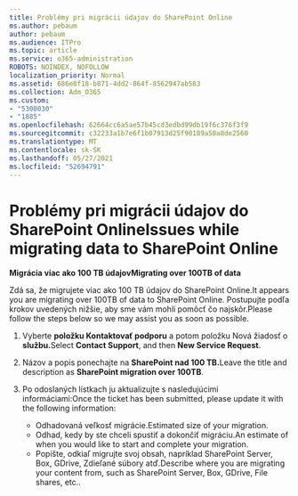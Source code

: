 ```yaml
---
title: Problémy pri migrácii údajov do SharePoint Online
ms.author: pebaum
author: pebaum
ms.audience: ITPro
ms.topic: article
ms.service: o365-administration
ROBOTS: NOINDEX, NOFOLLOW
localization_priority: Normal
ms.assetid: 686e8f18-b871-4dd2-864f-8562947ab583
ms.collection: Adm_O365
ms.custom:
- "5300030"
- "1885"
ms.openlocfilehash: 62664cc6a5ae57b45cd3edbd99db19f6c376f3f9
ms.sourcegitcommit: c32233a1b7e6f1b07913d25f90189a58a8de2560
ms.translationtype: MT
ms.contentlocale: sk-SK
ms.lasthandoff: 05/27/2021
ms.locfileid: "52694791"
---
```

# <a name="issues-while-migrating-data-to-sharepoint-online"></a><span data-ttu-id="f932e-102">Problémy pri migrácii údajov do SharePoint Online</span><span class="sxs-lookup"><span data-stu-id="f932e-102">Issues while migrating data to SharePoint Online</span></span>

<span data-ttu-id="f932e-103">**Migrácia viac ako 100 TB údajov**</span><span class="sxs-lookup"><span data-stu-id="f932e-103">**Migrating over 100TB of data**</span></span>

<span data-ttu-id="f932e-104">Zdá sa, že migrujete viac ako 100 TB údajov do SharePoint Online.</span><span class="sxs-lookup"><span data-stu-id="f932e-104">It appears you are migrating over 100TB of data to SharePoint Online.</span></span> <span data-ttu-id="f932e-105">Postupujte podľa krokov uvedených nižšie, aby sme vám mohli pomôcť čo najskôr.</span><span class="sxs-lookup"><span data-stu-id="f932e-105">Please follow the steps below so we may assist you as soon as possible.</span></span> 

1. <span data-ttu-id="f932e-106">Vyberte **položku Kontaktovať podporu** a potom položku Nová žiadosť o **službu.**</span><span class="sxs-lookup"><span data-stu-id="f932e-106">Select **Contact Support**, and then **New Service Request**.</span></span> 
2. <span data-ttu-id="f932e-107">Názov a popis ponechajte na **SharePoint nad 100 TB.**</span><span class="sxs-lookup"><span data-stu-id="f932e-107">Leave the title and description as **SharePoint migration over 100TB**.</span></span>
3. <span data-ttu-id="f932e-108">Po odoslaných lístkach ju aktualizujte s nasledujúcimi informáciami:</span><span class="sxs-lookup"><span data-stu-id="f932e-108">Once the ticket has been submitted, please update it with the following information:</span></span> 

    - <span data-ttu-id="f932e-109">Odhadovaná veľkosť migrácie.</span><span class="sxs-lookup"><span data-stu-id="f932e-109">Estimated size of your migration.</span></span>
    - <span data-ttu-id="f932e-110">Odhad, kedy by ste chceli spustiť a dokončiť migráciu.</span><span class="sxs-lookup"><span data-stu-id="f932e-110">An estimate of when you would like to start and complete your migration.</span></span>
    - <span data-ttu-id="f932e-111">Popíšte, odkiaľ migrujte svoj obsah, napríklad SharePoint Server, Box, GDrive, Zdieľané súbory atď.</span><span class="sxs-lookup"><span data-stu-id="f932e-111">Describe where you are migrating your content from, such as SharePoint Server, Box, GDrive, File shares, etc..</span></span>
